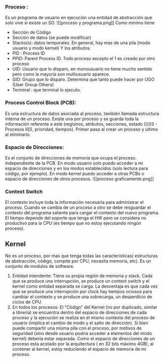 ### Proceso : 
Es un programa de usuario en ejecución una entidad de abstracción que solo vive si existe un SO. 
![[proceso y programa.png]]
Como mínimo tiene 
- Sección de Código
- Sección de datos (se puede modificar)
- Stacks(s): datos temporales. En general, hay mas de una pila (modo usuario y modo kernel)
Y los atributos:
- PID : Process ID
- PPID: Parent Process ID. Todo proceso excepto el 1 es creado por otro proceso
- UID: Usuario que lo disparo, en monousuario no tiene mucho sentido pero como la mayoria son multiusuario aparece.
- GID: Grupo que lo disparo. Determina que tanto puede hacer por UGO (User Group Others)
- Terminal : que terminal lo ejecuto.
### Process Control Block (PCB):
Es una estructura de datos asociada al proceso, también llamada estructura interna de un proceso. Existe una por proceso y se guarda toda la información referente a este (registros, atributos, secciones, estado ([[03 - Procesos II]]), prioridad, tiempos).
Primer pasa al crear un proceso y ultimo al eliminarlo.

### Espacio de Direcciones:
Es el conjunto de direcciones de memoria que ocupa el proceso. Independiente de la PCB. En modo usuario solo puedo acceder a mi espacio de direcciones y en los modos establecidos (solo lectura para código, por ejemplo). En modo kernel puedo acceder a otras PCBs o espacio de direcciones de otros procesos.
![[proceso graficamente.png]]

### Context Switch
El contexto incluye toda la información necesaria para administrar el proceso. Cuando se cambia de un proceso a otro se debe resguardar el contexto del programa saliente para cargar el contexto del nuevo programa. El tiempo depende del soporte que tenga el HW pero se considera no productivo para la CPU (es tiempo que no estoy ejecutando ningún proceso).

## Kernel
No es un proceso, por mas que tenga todas las características( estructuras de abstracción, código, compite por CPU, necesita memoria, etc). Es un conjunto de modulos de software.

1. Entidad intendente: Tiene su propia región de memoria y stack. Cada que se produce una interrupción, se produce un context switch y el kernel como entidad separada se carga. La desventaja es que cada vez que se produce una interrupción por clock hay  tiempos ociosos para cambiar el contexto y se produce una sobrecarga, un desperdicio de ciclos de CPU.
2. En todos los procesos: El “Código” del Kernel (no por duplicado, similar a librería) se encuentra dentro del espacio de direcciones de cada proceso y la ejecución se realiza en el mismo contexto del proceso de usuario (implica el cambio de modo y el salto de dirección). Si bien puede compartir una misma pila con el proceso, por motivos de seguridad (sino desde usuario podria acceder a elementos del modo kernel) debería estar separada. Como el espacio de direcciones de un proceso esta acotado por la arquitectura ( en 32 bits máximo 4GB), al contener al kernel, estoy reduciendo el espacio de memoria de mi proceso. 